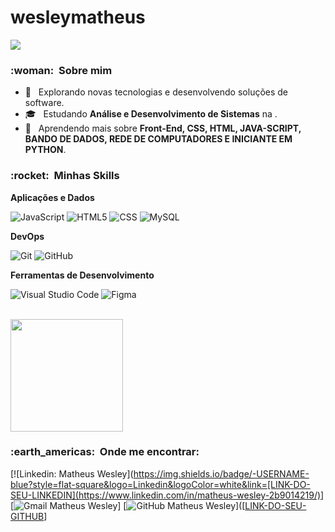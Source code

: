 # wesleymatheus

![](https://komarev.com/ghpvc/?username=VanessaSwerts&color=006bed)

<h3> :woman: &nbsp;Sobre mim </h3>

- 🤔 &nbsp; Explorando novas tecnologias e desenvolvendo soluções de software.
- 🎓 &nbsp; Estudando **Análise e Desenvolvimento de Sistemas** na <a href="[FAM](https://famonline.instructure.com/)"></a>.
- 🌱 &nbsp; Aprendendo mais sobre **Front-End, CSS, HTML, JAVA-SCRIPT, BANDO DE DADOS, REDE DE COMPUTADORES E INICIANTE EM PYTHON**.

<h3> :rocket: &nbsp;Minhas Skills </h3>

**Aplicações e Dados**

  ![JavaScript](https://img.shields.io/badge/-JavaScript-333333?style=flat&logo=javascript)
  ![HTML5](https://img.shields.io/badge/-HTML5-333333?style=flat&logo=HTML5)
  ![CSS](https://img.shields.io/badge/-CSS-333333?style=flat&logo=CSS3&logoColor=1572B6)
  ![MySQL](https://img.shields.io/badge/-MySQL-333333?style=flat&logo=mysql)

**DevOps**

  ![Git](https://img.shields.io/badge/-Git-333333?style=flat&logo=git)
  ![GitHub](https://img.shields.io/badge/-GitHub-333333?style=flat&logo=github)

**Ferramentas de Desenvolvimento**

  ![Visual Studio Code](https://img.shields.io/badge/-Visual%20Studio%20Code-333333?style=flat&logo=visual-studio-code&logoColor=007ACC)
  ![Figma](https://img.shields.io/badge/-Figma-333333?style=flat&logo=figma&logoColor=007ACC)

<br/>

<a href="(https://github.com/DevMatheusWesley)">
  <img height="180em" src="https://github-readme-stats.vercel.app/api?username=DevMatheusWesley&theme=dracula&show_icons=true" />
</a>

<br/>

<h3> :earth_americas: &nbsp;Onde me encontrar: </h3> 

[![Linkedin: Matheus Wesley](https://img.shields.io/badge/-USERNAME-blue?style=flat-square&logo=Linkedin&logoColor=white&link=[LINK-DO-SEU-LINKEDIN](https://www.linkedin.com/in/matheus-wesley-2b9014219/)]
[![Gmail Matheus Wesley ](https://img.shields.io/badge/-seuemail@email.com-006bed?style=flat-square&logo=Gmail&logoColor=white&link=mailto:contato.matheuswesley@gmail.com)]
[![GitHub Matheus Wesley]( https://img.shields.io/github/followers/DevMatheusWesley?label=follow&style=social)]([[LINK-DO-SEU-GITHUB](https://github.com/DevMatheusWesley)]
